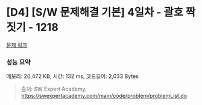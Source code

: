 # [D4] [S/W 문제해결 기본] 4일차 - 괄호 짝짓기 - 1218 

[문제 링크](https://swexpertacademy.com/main/code/problem/problemDetail.do?contestProbId=AV14eWb6AAkCFAYD) 

### 성능 요약

메모리: 20,472 KB, 시간: 132 ms, 코드길이: 2,033 Bytes



> 출처: SW Expert Academy, https://swexpertacademy.com/main/code/problem/problemList.do